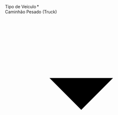 <div class="MuiGrid-root MuiGrid-item MuiGrid-grid-xs-3"><div class="MuiFormControl-root MuiFormControl-fullWidth"><label class="MuiFormLabel-root MuiInputLabel-root MuiInputLabel-formControl MuiInputLabel-animated MuiInputLabel-shrink MuiFormLabel-filled Mui-required Mui-required" data-shrink="true">Tipo de Veículo<span class="MuiFormLabel-asterisk MuiInputLabel-asterisk"> *</span></label><div class="MuiInputBase-root MuiInput-root MuiInput-underline MuiInputBase-formControl MuiInput-formControl"><div class="MuiSelect-root jss2015 MuiSelect-select MuiSelect-selectMenu MuiInputBase-input MuiInput-input" tabindex="0" role="button" aria-labelledby=" mui-component-select-tipo_veiculo" aria-haspopup="listbox" id="mui-component-select-tipo_veiculo"><div class="MuiListItemText-root"><span class="MuiTypography-root MuiListItemText-primary MuiTypography-body1">Caminhão Pesado (Truck)</span></div></div><input name="tipo_veiculo" type="hidden" value="d50681f6-8840-4507-8f6f-831ff34cbda6"><svg class="MuiSvgIcon-root MuiSelect-icon" focusable="false" viewBox="0 0 24 24" aria-hidden="true" role="presentation"><path d="M7 10l5 5 5-5z"></path></svg></div></div></div>
